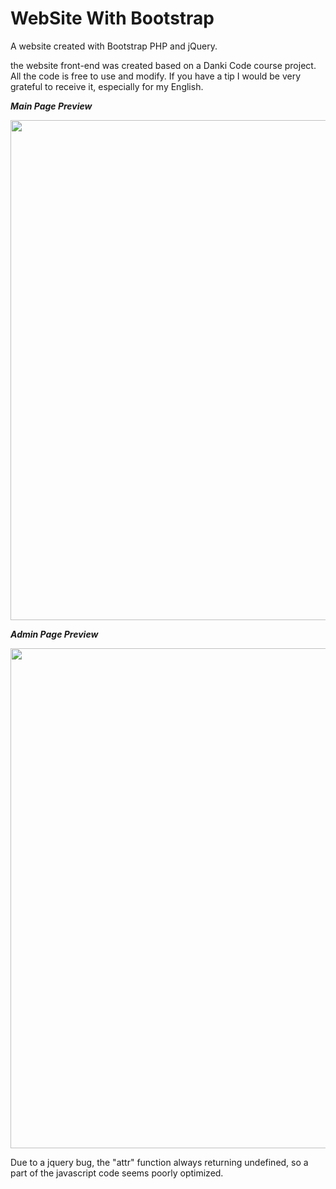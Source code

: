 # WebSite With Bootstrap
 A website created with Bootstrap PHP and jQuery.
 
 the website front-end was created based on a Danki Code course project.
 All the code is free to use and modify. If you have a tip I would be very grateful to receive it, especially for my English.
 
 __*Main Page Preview*__
 
 <img src="https://github.com/Gabriel-Spinola/WebSite-WIth-Bootstrap/blob/main/App/images/prints/Main.png" width=800px>
 
  __*Admin Page Preview*__

 <img src="https://github.com/Gabriel-Spinola/WebSite-WIth-Bootstrap/blob/main/App/images/prints/Admin.png" width=800px>
 
 Due to a jquery bug, the "attr" function always returning undefined, so a part of the javascript code seems poorly optimized.
